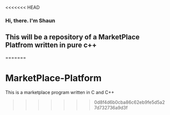 <<<<<<< HEAD
### Hi, there. I'm Shaun

## This will be a repository of a MarketPlace Platfrom written in pure c++
=======
# MarketPlace-Platform
This is a marketplace program written in C and C++ 
>>>>>>> 0d8f4d6b0cba86c62eb9fe5d5a27d732736a9d3f
